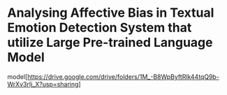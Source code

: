 # Analysing Affective Bias in Textual Emotion Detection System that utilize Large Pre-trained Language Model


model[https://drive.google.com/drive/folders/1M_-B8WpByftRlk44tqQ9b-WrXv3rIj_X?usp=sharing]

